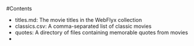 #Contents

- titles.md: The movie titles in the WebFlyx collection
- classics.csv: A comma-separated list of classic movies
- quotes: A directory of files containing memorable quotes from movies
-
